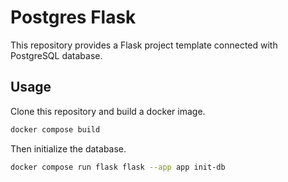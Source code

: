 # Postgres Flask

This repository provides a Flask project template connected with PostgreSQL database.


## Usage

Clone this repository and build a docker image.

```bash
docker compose build
```


Then initialize the database.

```bash
docker compose run flask flask --app app init-db
```
